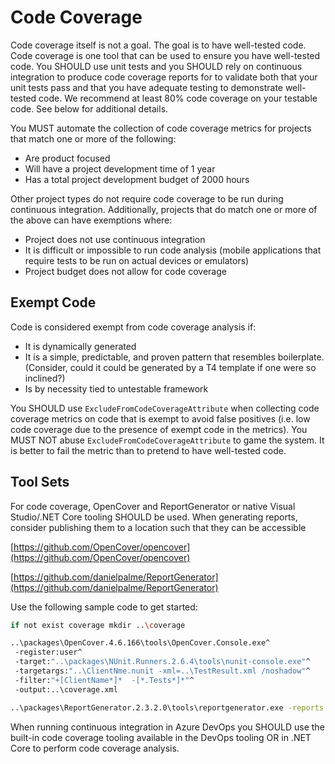 # Code Coverage

Code coverage itself is not a goal. The goal is to have well-tested code.
Code coverage is one tool that can be used to ensure you have well-tested
code. You SHOULD use unit tests and you SHOULD rely on continuous integration to
produce code coverage reports for  to validate both that your unit tests
pass and that you have adequate testing to demonstrate well-tested code.
We recommend at least 80% code coverage on your testable code. See below 
for additional details.

You MUST automate the collection of code coverage metrics for projects that match one or more of the following:

* Are product focused
* Will have a project development time of 1 year
* Has a total project development budget of 2000 hours

Other project types do not require code coverage to be run during continuous integration. Additionally,
projects that do match one or more of the above can have exemptions where:

* Project does not use continuous integration
* It is difficult or impossible to run code analysis (mobile applications that
  require tests to be run on actual devices or emulators)
* Project budget does not allow for code coverage

## Exempt Code

Code is considered exempt from code coverage analysis if:

* It is dynamically generated
* It is a simple, predictable, and proven pattern that resembles boilerplate.
  (Consider, could it could be generated by a T4 template if one were so
  inclined?)
* Is by necessity tied to untestable framework

You SHOULD use `ExcludeFromCodeCoverageAttribute` when collecting code coverage metrics
on code that is exempt to avoid false positives (i.e. low code coverage due to the
presence of exempt code in the metrics). You MUST NOT abuse `ExcludeFromCodeCoverageAttribute`
to game the system. It is better to fail the metric than to pretend to have well-tested
code.

## Tool Sets

For code coverage, OpenCover and ReportGenerator or native Visual Studio/.NET Core tooling
SHOULD be used. When generating
reports, consider publishing them to a location such that they can be accessible

[https://github.com/OpenCover/opencover](https://github.com/OpenCover/opencover)

[https://github.com/danielpalme/ReportGenerator](https://github.com/danielpalme/ReportGenerator)

Use the following sample code to get started:

```sh run-coverage.bat
if not exist coverage mkdir ..\coverage

..\packages\OpenCover.4.6.166\tools\OpenCover.Console.exe^
 -register:user^
 -target:"..\packages\NUnit.Runners.2.6.4\tools\nunit-console.exe"^
 -targetargs:"..\ClientNme.nunit -xml=..\TestResult.xml /noshadow"^
 -filter:"+[ClientName*]*  -[*.Tests*]*"^
 -output:..\coverage.xml

..\packages\ReportGenerator.2.3.2.0\tools\reportgenerator.exe -reports:..\coverage.xml -targetdir:..\coverage
```

When running continuous integration in Azure DevOps you SHOULD use the built-in code coverage tooling
available in the DevOps tooling OR in .NET Core to perform code coverage analysis.